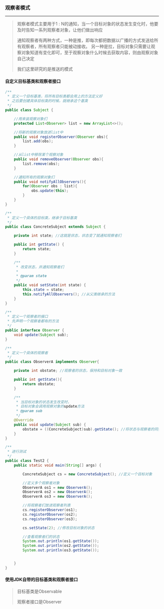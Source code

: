 ### 观察者模式

***

> 观察者模式主要用于1 : N的通知，当一个目标对象的状态发生变化时，他要及时告知一系列观察者对象，让他们做出响应
>
> 通知观察者有两种方式，一种是推，即每次都把数据以广播的方式发送给所有观察者，所有观察者只能被动接收。	另一种是拉，目标对象只需要让观察对象知道有变化即可，至于观察对象什么时候去获取内容，则由观察对象自己决定
>
> 我们这里研究的是推送的模式

#### 自定义目标基类和观察者接口

``` java
/**
 * 定义一个目标基类，将所有目标类都会用上的方法定义好
 * 之后要创建具体目标类的时候，就继承这个基类
 */
public class Subject {

    //用来装观察对象们
    protected List<Observer> list = new ArrayList<>();

    //将新的观察对象放进list中
    public void registerObserver(Observer obs){
        list.add(obs);
    }

    //从list中移除某个观察对象
    public void removeObserver(Observer obs){
        list.remove(obs);
    }

    //通知所有的观察对象们
    public void notifyAllObservers(){
        for(Observer obs : list){
            obs.update(this);
        }
    }
}
```

``` java
/**
 * 定义一个具体的目标类，继承于目标基类
 */
public class ConcreteSubject extends Subject {

    private int state; //这就是状态，状态变了就通知观察者们

    public int getState() {
        return state;
    }

    /**
     * 改变状态，并通知观察者们
     *
     * @param state
     */
    public void setState(int state) {
        this.state = state;
        this.notifyAllObservers(); //从父类继承的方法
    }
}
```

``` java
/**
 * 定义一个观察者的接口
 * 先声明一个观察者都有的方法
 */
public interface Observer {
    void update(Subject sub);
}

```

``` java
/**
 * 定义一个具体的观察者
 */
public class ObserverA implements Observer{

    private int obstate; //观察者的状态，保持和目标对象一致

    public int getState(){
        return obstate;
    }

    /**
     * 当目标对象的状态发生改变时，
     * 目标对象会调用观察对象的update方法
     * @param sub
     */
    @Override
    public void update(Subject sub) {
        obstate = ((ConcreteSubject)sub).getState(); //将状态与观察者的同步
    }
}
```

``` java
/**
 * 进行测试
 */
public class Test2 {
    public static void main(String[] args) {

        ConcreteSubject cs = new ConcreteSubject(); //定义一个目标对象

        //定义多个观察者对象
        ObserverA os1 = new ObserverA();
        ObserverA os2 = new ObserverA();
        ObserverA os3 = new ObserverA();

        //将观察者们放进观察者列表
        cs.registerObserver(os1);
        cs.registerObserver(os2);
        cs.registerObserver(os3);

        cs.setState(2); //修改目标对象的状态

        //查看观察者们的状态
        System.out.println(os1.getState());
        System.out.println(os2.getState());
        System.out.println(os3.getState());


    }
}
```



#### 使用JDK自带的目标基类和观察者接口

> 目标基类是Observable
>
> 观察者接口是Observer
